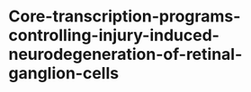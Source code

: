 # Core-transcription-programs-controlling-injury-induced-neurodegeneration-of-retinal-ganglion-cells